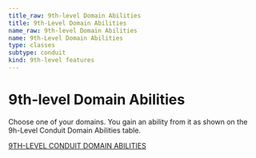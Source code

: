 ```yaml
---
title_raw: 9th-level Domain Abilities
title: 9th-Level Domain Abilities
name_raw: 9th-level Domain Abilities
name: 9th-Level Domain Abilities
type: classes
subtype: conduit
kind: 9th-level features
---
```


# 9th-level Domain Abilities

Choose one of your domains. You gain an ability from it as shown on the 9h-Level Conduit Domain Abilities table.

[9TH-LEVEL CONDUIT DOMAIN ABILITIES](./9th-Level%20Conduit%20Domain%20Abilities.md)
